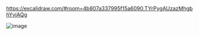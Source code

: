 https://excalidraw.com/#room=4b807a337995f15a6090,TYrPygAUzazMhgbhYyjAQg

![image](https://github.com/Dr-BoBy/TP2Git/assets/97364457/8f33c514-1a3e-46c8-90e0-cb23403e774c)

